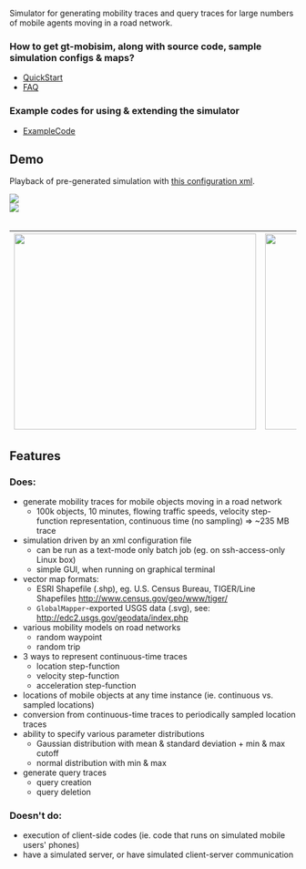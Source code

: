 Simulator for generating mobility traces and query traces for large numbers of mobile agents moving in a road network.

### How to get gt-mobisim, along with source code, sample simulation configs & maps? ###
  * [QuickStart](QuickStart.md)
  * [FAQ](FAQ.md)

### Example codes for using & extending the simulator ###
  * [ExampleCode](ExampleCode.md)


## Demo ##
Playback of pre-generated simulation with <a href='http://code.google.com/p/gt-mobisim/source/browse/trunk/configs/web-demo.xml'>this configuration xml</a>.

<a href='http://gt-mobisim.googlecode.com/svn/trunk/jnlp/gtmobisim.jnlp'>
<img src='http://gt-mobisim.googlecode.com/svn/trunk/jnlp/img/button0.png' />
</a>
<br>
<img src='http://gt-mobisim.googlecode.com/svn/trunk/jnlp/img/screenshot.png' /><br>
<br>
<table><thead><th> <a href='http://www.youtube.com/watch?feature=player_embedded&v=zGChn4nzyEk' target='_blank'><img src='http://img.youtube.com/vi/zGChn4nzyEk/0.jpg' width='425' height=344 /></a> </th><th> <a href='http://www.youtube.com/watch?feature=player_embedded&v=BICOHufjtkQ' target='_blank'><img src='http://img.youtube.com/vi/BICOHufjtkQ/0.jpg' width='425' height=344 /></a> </th></thead><tbody></tbody></table>


<h2>Features</h2>
<h3>Does:</h3>
<ul><li>generate mobility traces for mobile objects moving in a road network<br>
<ul><li>100k objects, 10 minutes, flowing traffic speeds, velocity step-function representation, continuous time (no sampling) => ~235 MB trace<br>
</li></ul></li><li>simulation driven by an xml configuration file<br>
<ul><li>can be run as a text-mode only batch job (eg. on ssh-access-only Linux box)<br>
</li><li>simple GUI, when running on graphical terminal<br>
</li></ul></li><li>vector map formats:<br>
<ul><li>ESRI Shapefile (.shp), eg. U.S. Census Bureau, TIGER/Line Shapefiles <a href='http://www.census.gov/geo/www/tiger/'>http://www.census.gov/geo/www/tiger/</a>
</li><li><code>GlobalMapper</code>-exported USGS data (.svg), see: <a href='http://edc2.usgs.gov/geodata/index.php'>http://edc2.usgs.gov/geodata/index.php</a>
</li></ul></li><li>various mobility models on road networks<br>
<ul><li>random waypoint<br>
</li><li>random trip<br>
</li></ul></li><li>3 ways to represent continuous-time traces<br>
<ul><li>location step-function<br>
</li><li>velocity step-function<br>
</li><li>acceleration step-function<br>
</li></ul></li><li>locations of mobile objects at any time instance (ie. continuous vs. sampled locations)<br>
</li><li>conversion from continuous-time traces to periodically sampled location traces<br>
</li><li>ability to specify various parameter distributions<br>
<ul><li>Gaussian distribution with mean & standard deviation + min & max cutoff<br>
</li><li>normal distribution with min & max<br>
</li></ul></li><li>generate query traces<br>
<ul><li>query creation<br>
</li><li>query deletion</li></ul></li></ul>

<h3>Doesn't do:</h3>
<ul><li>execution of client-side codes (ie. code that runs on simulated mobile users' phones)<br>
</li><li>have a simulated server, or have simulated client-server communication